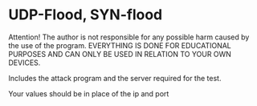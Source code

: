 # UDP-Flood, SYN-flood
Attention! The author is not responsible for any possible harm caused by the use of the program. 
EVERYTHING IS DONE FOR EDUCATIONAL PURPOSES AND CAN ONLY BE USED IN RELATION TO YOUR OWN DEVICES.

Includes the attack program and the server required for the test.

Your values should be in place of the ip and port
